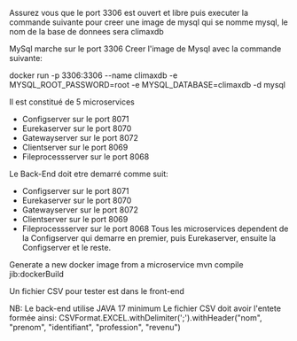 Assurez vous que le port 3306 est ouvert et libre puis executer la commande suivante pour creer une image de mysql qui se nomme mysql, le nom de la base de donnees sera climaxdb

MySql marche sur le port 3306
Creer l'image de Mysql avec la commande suivante:

docker run -p 3306:3306 --name climaxdb -e MYSQL_ROOT_PASSWORD=root -e MYSQL_DATABASE=climaxdb -d mysql

Il est constitué de 5 microservices
- Configserver sur le port 8071
- Eurekaserver sur le port 8070
- Gatewayserver sur le port 8072
- Clientserver sur le port 8069
- Fileprocessserver sur le port 8068

Le Back-End doit etre demarré comme suit:
- Configserver sur le port 8071
- Eurekaserver sur le port 8070
- Gatewayserver sur le port 8072
- Clientserver sur le port 8069
- Fileprocessserver sur le port 8068
Tous les microservices dependent de la Configserver qui demarre en premier, puis Eurekaserver, ensuite la Configserver et le reste.

Generate a new docker image from a microservice
mvn compile jib:dockerBuild

Un fichier CSV pour tester est dans le front-end

NB: Le back-end utilise JAVA 17 minimum
Le fichier CSV doit avoir l'entete formée ainsi: 
CSVFormat.EXCEL.withDelimiter(';').withHeader("nom", "prenom", "identifiant", "profession", "revenu")
